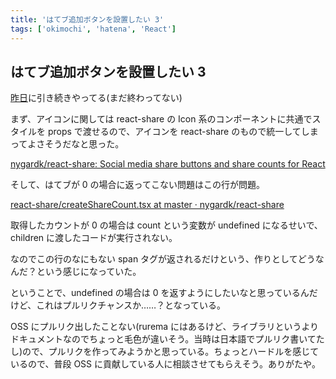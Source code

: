 ```yaml
---
title: 'はてブ追加ボタンを設置したい 3'
tags: ['okimochi', 'hatena', 'React']
---
```


## はてブ追加ボタンを設置したい 3

[昨日](/posts/2022-01-02/)に引き続きやってる(まだ終わってない)

まず、アイコンに関しては react-share の Icon 系のコンポーネントに共通でスタイルを props で渡せるので、アイコンを react-share のもので統一してしまってよさそうだなと思った。

[nygardk/react\-share: Social media share buttons and share counts for React](https://github.com/nygardk/react-share#icons)

そして、はてブが 0 の場合に返ってこない問題はこの行が問題。

[react\-share/createShareCount\.tsx at master · nygardk/react\-share](https://github.com/nygardk/react-share/blob/master/src/hocs/createShareCount.tsx#L60-L64)

取得したカウントが 0 の場合は count という変数が undefined になるせいで、children に渡したコードが実行されない。

なのでこの行のなにもない span タグが返されるだけという、作りとしてどうなんだ？という感じになっていた。

ということで、undefined の場合は 0 を返すようにしたいなと思っているんだけど、これはプルリクチャンスか……？となっている。

OSS にプルリク出したことない(rurema にはあるけど、ライブラリというよりドキュメントなのでちょっと毛色が違いそう。当時は日本語でプルリク書いてたし)ので、プルリクを作ってみようかと思っている。ちょっとハードルを感じているので、普段 OSS に貢献している人に相談させてもらえそう。ありがたや。
